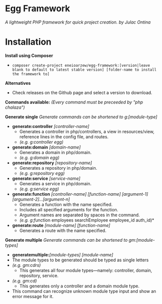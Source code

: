 
# Egg Framework
*A lightweight PHP framework for quick project creation.*
*by Julac Ontina*

# Installation
**Install using Composer**
* ```composer create-project eneioarzew/egg-framework:[version|leave blank to default to latest stable version] [folder-name to install the framework to]```

**Alternatives**
* Check releases on the Github page and select a version to download.

**Commands available:** *(Every command must be preceeded by "php chalaza")*

**Generate single** *Generate commands can be shortened to g:[module-type]*
* **generate:controller** *[controller-name]*
	* Generates a controller in php/controllers, a view in resources/view, reference lines in the config file, and routes.
	* *(e.g. g:controller egg)*
* **generate:domain** *[domain-name]*
	* Generates a domain in php/domain.
	* *(e.g. g:domain egg)*
* **generate:repository** *[repository-name]*
	* Generates a repository in php/domain.
	* *(e.g. g:repository egg)*
* **generate:service** *[service-name]*
	* Generates a service in php/domain.
	* *(e.g. g:service egg)*
* **generate:function** *[controller-name] [function-name] [argument-1] [argument-2]...[argument-n]*
	* Generates a function with the name specified.
	* Includes all specified arguments for the function.
	* Argument names are separated by spaces in the command.
	* *(e.g. g:f*unction employees searchEmployee employee_id auth_id)*
* **generate:route** *[module-name] [function-name]*
	* Generates a route with the name specified.

**Generate multiple** *Generate commands can be shortened to gm:[module-types]*
* **generatemultiple:***[module-types] [module-name]*
* The module types to be generated should be typed as single letters
* *(e.g. gm:cdrs)*
	* This generates all four module types—namely: controller, domain, repository, service.
* *(e.g. gm:cd)*
	* This generates only a controller and a domain module type.
* This command can recognize unknown module type input and show an error message for it.
